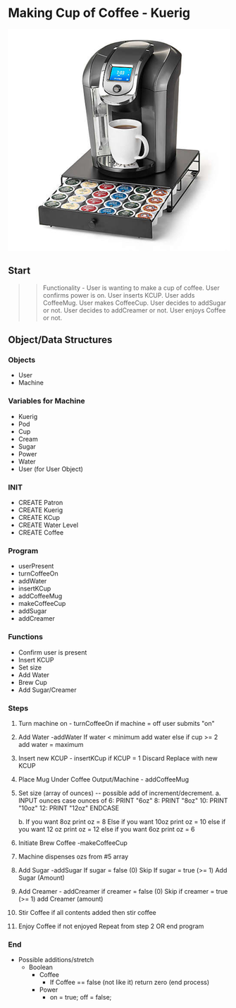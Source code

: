 # Making Cup of Coffee - Kuerig

![Kuerig](img/107605441957745p.jpeg)

## Start

>>Functionality - User is wanting to make a cup of coffee.  User confirms power is on. User inserts KCUP.  User adds CoffeeMug.  User makes CoffeeCup. User decides to addSugar or not.  User decides to addCreamer or not.  User enjoys Coffee or not.

## Object/Data Structures

### Objects
* User
* Machine


### Variables for Machine
* Kuerig
* Pod
* Cup
* Cream
* Sugar
* Power
* Water
* User (for User Object)

### INIT
* CREATE Patron
* CREATE Kuerig
* CREATE KCup
* CREATE Water Level
* CREATE Coffee

### Program
* userPresent
* turnCoffeeOn
* addWater
* insertKCup
* addCoffeeMug
* makeCoffeeCup
* addSugar
* addCreamer

### Functions
* Confirm user is present
* Insert KCUP
* Set size
* Add Water
* Brew Cup
* Add Sugar/Creamer

### Steps
1. Turn machine on - turnCoffeeOn
    if machine = off
    user submits "on"
2. Add Water -addWater
    If water < minimum
        add water
    else if cup >= 2
        add water = maximum
3. Insert new KCUP - insertKCup
    if KCUP = 1
    Discard
    Replace with new KCUP
4. Place Mug Under Coffee Output/Machine - addCoffeeMug
5. Set size (array of ounces) -- possible add of increment/decrement. 
    a.  INPUT ounces
        case ounces of 
        6: PRINT "6oz"
        8: PRINT "8oz"
        10: PRINT "10oz"
        12: PRINT "12oz"
        ENDCASE

    b.
        If you want 8oz
        print oz = 8
        Else if you want 10oz
        print oz = 10
        else if you want 12 oz
        print oz = 12
        else if you want 6oz
        print oz = 6
6. Initiate Brew Coffee -makeCoffeeCup
7. Machine dispenses ozs from #5 array
8. Add Sugar -addSugar
    If sugar = false (0)
    Skip
    If sugar = true (>= 1)
    Add Sugar (Amount)
9. Add Creamer - addCreamer
    if creamer = false (0)
    Skip
    if creamer = true (>= 1)
    add Creamer (amount)
10. Stir Coffee
    if all contents added 
    then stir coffee
11. Enjoy Coffee
    if not enjoyed
    Repeat from step 2 OR end program

### End

* Possible additions/stretch
    * Boolean 
        * Coffee
            * If Coffee == false (not like it)
            return zero (end process)
        * Power
            * on = true; off = false;
    